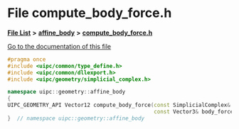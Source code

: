 

# File compute\_body\_force.h

[**File List**](files.md) **>** [**affine\_body**](dir_0434b40e061af98901db13a48821d02b.md) **>** [**compute\_body\_force.h**](compute__body__force_8h.md)

[Go to the documentation of this file](compute__body__force_8h.md)


```C++
#pragma once
#include <uipc/common/type_define.h>
#include <uipc/common/dllexport.h>
#include <uipc/geometry/simplicial_complex.h>

namespace uipc::geometry::affine_body
{
UIPC_GEOMETRY_API Vector12 compute_body_force(const SimplicialComplex& sc,
                                              const Vector3& body_force_density);
}  // namespace uipc::geometry::affine_body
```


